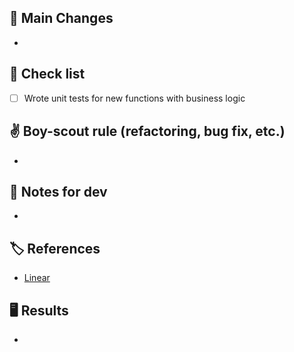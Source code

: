 ## 🤖  Main Changes

- 

## 📝  Check list

- [ ] Wrote unit tests for new functions with business logic

## ✌️  Boy-scout rule (refactoring, bug fix, etc.)

- 

## 📘  Notes for dev

- 

## 🏷  References

- [Linear](your_ticket_url)

## 🖥  Results

- 
